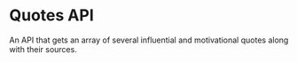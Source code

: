 # Quotes API

An API that gets an array of several influential and motivational quotes along with their sources.
